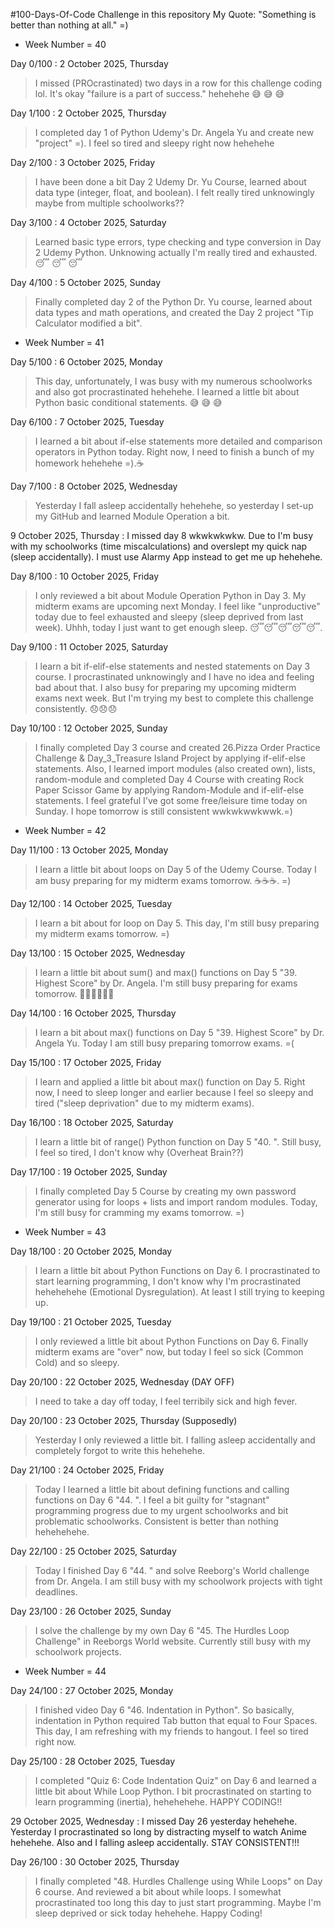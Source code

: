 #100-Days-Of-Code Challenge in this repository 
My Quote: "Something is better than nothing at all." =)

* Week Number = 40

Day 0/100 : 2 October 2025, Thursday
> I missed (PROcrastinated) two days in a row for this challenge coding lol. It's okay "failure is a part of success." hehehehe 😅 😅 😅

Day 1/100 : 2 October 2025, Thursday
> I completed day 1 of Python Udemy's Dr. Angela Yu and create new "project" =). I feel so tired and sleepy right now hehehehe 

Day 2/100 : 3 October 2025, Friday
> I have been done a bit Day 2 Udemy Dr. Yu Course, learned about data type (integer, float, and boolean). I felt really tired unknowingly maybe from multiple schoolworks??

Day 3/100 : 4 October 2025, Saturday
> Learned basic type errors, type checking and type conversion in Day 2 Udemy Python. Unknowing actually I'm really tired and exhausted. 😴 😴 😴

Day 4/100 : 5 October 2025, Sunday
> Finally completed day 2 of the Python Dr. Yu course, learned about data types and math operations, and created the Day 2 project "Tip Calculator modified a bit".

* Week Number = 41

Day 5/100 : 6 October 2025, Monday
> This day, unfortunately, I was busy with my numerous schoolworks and also got procrastinated hehehehe. I learned a little bit about Python basic conditional statements. 😅 😅 😅

Day 6/100 : 7 October 2025, Tuesday
> I learned a bit about if-else statements more detailed and comparison operators in Python today. Right now, I need to finish a bunch of my homework hehehehe =).☕

Day 7/100 : 8 October 2025, Wednesday
> Yesterday I fall asleep accidentally hehehehe, so yesterday I set-up my GitHub and learned Module Operation a bit.

9 October 2025, Thursday : I missed day 8 wkwkwkwkw. Due to I'm busy with my schoolworks (time miscalculations) and overslept my quick nap (sleep accidentally). I must use Alarmy App instead to get me up hehehehe.

Day 8/100 : 10 October 2025, Friday
> I only reviewed a bit about Module Operation Python in Day 3. My midterm exams are upcoming next Monday. I feel like "unproductive" today due to feel exhausted and sleepy (sleep deprived from last week). Uhhh, today I just want to get enough sleep. 😴😴😴😴😴.

Day 9/100 : 11 October 2025, Saturday
> I learn a bit if-elif-else statements and nested statements on Day 3 course. I procrastinated unknowingly and I have no idea and feeling bad about that. I also busy for preparing my upcoming midterm exams next week. But I'm trying my best to complete this challenge consistently. 😞😞😞

Day 10/100 : 12 October 2025, Sunday
> I finally completed Day 3 course and created 26.Pizza Order Practice Challenge & Day_3_Treasure Island Project by applying if-elif-else statements. Also, I learned import modules (also created own), lists, random-module and completed Day 4 Course with creating Rock Paper Scissor Game by applying Random-Module and if-elif-else statements. I feel grateful I've got some free/leisure time today on Sunday. I hope tomorrow is still consistent wwkwkwwkwwk.=)

* Week Number = 42

Day 11/100 : 13 October 2025, Monday
> I learn a little bit about loops on Day 5 of the Udemy Course. Today I am busy preparing for my midterm exams tomorrow. ☕️☕️☕️. =)

Day 12/100 : 14 October 2025, Tuesday
> I learn a bit about for loop on Day 5. This day, I'm still busy preparing my midterm exams tomorrow. =)

Day 13/100 : 15 October 2025, Wednesday
> I learn a little bit about sum() and max() functions on Day 5 "39. Highest Score" by Dr. Angela. I'm still busy preparing for exams tomorrow. 😵‍💫😵‍💫😵‍💫

Day 14/100 : 16 October 2025, Thursday
> I learn a bit about max() functions on Day 5 "39. Highest Score" by Dr. Angela Yu. Today I am still busy preparing tomorrow exams. =(

Day 15/100 : 17 October 2025, Friday
> I learn and applied a little bit about max() function on Day 5. Right now, I need to sleep longer and earlier because I feel so sleepy and tired ("sleep deprivation" due to my midterm exams).

Day 16/100 : 18 October 2025, Saturday
> I learn a little bit of range() Python function on Day 5 "40. ". Still busy, I feel so tired, I don't know why (Overheat Brain??)

Day 17/100 : 19 October 2025, Sunday
> I finally completed Day 5 Course by creating my own password generator using for loops + lists and import random modules. Today, I'm still busy for cramming my exams tomorrow. =)

* Week Number = 43

Day 18/100 : 20 October 2025, Monday
> I learn a little bit about Python Functions on Day 6. I procrastinated to start learning programming, I don't know why I'm procrastinated hehehehehe (Emotional Dysregulation). At least I still trying to keeping up.

Day 19/100 : 21 October 2025, Tuesday
> I only reviewed a little bit about Python Functions on Day 6. Finally midterm exams are "over" now, but today I feel so sick (Common Cold) and so sleepy.

Day 20/100 : 22 October 2025, Wednesday (DAY OFF)
> I need to take a day off today, I feel terribily sick and high fever.

Day 20/100 : 23 October 2025, Thursday (Supposedly)
> Yesterday I only reviewed a little bit. I falling asleep accidentally and completely forgot to write this hehehehe.

Day 21/100 : 24 October 2025, Friday
> Today I learned a little bit about defining functions and calling functions on Day 6 "44. ". I feel a bit guilty for "stagnant" programming progress due to my urgent schoolworks and bit problematic schoolworks. Consistent is better than nothing hehehehehe.

Day 22/100 : 25 October 2025, Saturday
> Today I finished Day 6 "44. " and solve Reeborg's World challenge from Dr. Angela. I am still busy with my schoolwork projects with tight deadlines.

Day 23/100 : 26 October 2025, Sunday
> I solve the challenge by my own Day 6 "45. The Hurdles Loop Challenge" in Reeborgs World website. Currently still busy with my schoolwork projects.

* Week Number = 44

Day 24/100 : 27 October 2025, Monday
> I finished video Day 6 "46. Indentation in Python". So basically, indentation in Python required Tab button that equal to Four Spaces. This day, I am refreshing with my friends to hangout. I feel so tired right now.

Day 25/100 : 28 October 2025, Tuesday
> I completed "Quiz 6: Code Indentation Quiz" on Day 6 and learned a little bit about While Loop Python. I bit procrastinated on starting to learn programming (inertia), hehehehehe. HAPPY CODING!!

29 October 2025, Wednesday : I missed Day 26 yesterday hehehehe. Yesterday I procrastinated so long by distracting myself to watch Anime hehehehe. Also and I falling asleep accidentally. STAY CONSISTENT!!!

Day 26/100 : 30 October 2025, Thursday
> I finally completed "48. Hurdles Challenge using While Loops" on Day 6 course. And reviewed a bit about while loops. I somewhat procrastinated too long this day to just start programming. Maybe I'm sleep deprived or sick today hehehehe. Happy Coding!





